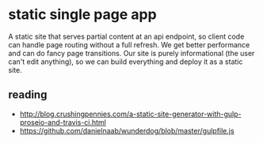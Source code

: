 # static single page app

A static site that serves partial content at an api endpoint, so client code can handle page routing without a full refresh. We get better performance and can do fancy page transitions. Our site is purely informational (the user can't edit anything), so we can build everything and deploy it as a static site.

## reading
* http://blog.crushingpennies.com/a-static-site-generator-with-gulp-proseio-and-travis-ci.html
* https://github.com/danielnaab/wunderdog/blob/master/gulpfile.js


